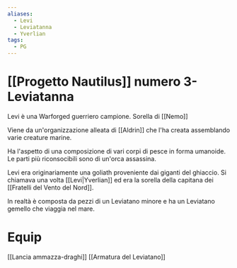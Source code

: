 ```yaml
---
aliases:
  - Levi
  - Leviatanna
  - Yverlian
tags:
  - PG
---
```


# [[Progetto Nautilus]] numero 3- Leviatanna

Levi è una Warforged guerriero campione.
Sorella di [[Nemo]]

Viene da un'organizzazione alleata di [[Aldrin]] che l'ha creata assemblando varie creature marine. 

Ha l'aspetto di una composizione di vari corpi di pesce in forma umanoide. Le parti più riconsocibili sono di un'orca assassina. 

Levi era originariamente una goliath proveniente dai giganti del ghiaccio. Si chiamava una volta [[Levi|Yverlian]] ed era la sorella della capitana dei [[Fratelli del Vento del Nord]]. 

In realtà è composta da pezzi di un Leviatano minore e ha un Leviatano gemello che viaggia nel mare.

# Equip
[[Lancia ammazza-draghi]]
[[Armatura del Leviatano]]
